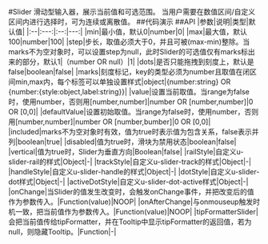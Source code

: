 #Slider
滑动型输入器，展示当前值和可选范围。
当用户需要在数值区间/自定义区间内进行选择时，可为连续或离散值。
##代码演示
##API
|参数|说明|类型|默认值|
|:--|:---:|:--:|---:|
|min|最小值，默认0|number|0|
|max|最大值，默认100|number|100|
|step|步长，取值必须大于0，并且可被(max-min)整除。当marks不为空对象时，可以设置step为null，此时Slider的可选值仅有marks标出来的部分，默认1|（number OR null）|1|
|dots|是否只能拖拽到刻度上，默认是false|boolean|false|
|marks|刻度标记，key的类型必须为number且取值在闭区间min,max内，每个标签可以单独设置样式|object|{number:string} OR {number:{style:object,label:string}}|
|value|设置当前取值。当range为false时，使用number，否则用[number,number]|number OR [number,number]|0 OR [0,0]|
|defaultValue|设置初始取值。当range为false时，使用number，否则用[number,number]|number OR [number,bumber]|0 OR [0,0]|
|included|marks不为空对象时有效，值为true时表示值为包含关系，false表示并列|boolean|true|
|disabled|值为true时，滑块为禁用状态|boolean|false|
|vertical|值为true时，Slider为垂直方向|Boolean|false|
|railStyle|自定义u-slider-rail的样式|Object|-|
|trackStyle|自定义u-slider-track的样式|Object|-|
|handleStyle|自定义u-slider-handle的样式|Object|-|
|dotStyle|自定义u-slider-dot样式|Object|-|
|activeDotStyle|自定义u-slider-dot-active样式|Object|-|
|onChange|当Slider的值发生改变时，会触发onChange事件，并把改变后的值作为参数传入。|Function(value)|NOOP|
|onAfterChange|与onmouseup触发时机一致，把当前值作为参数传入。|Function(value)|NOOP|
|tipFormatterSlider|会把当前值传给tipFormatter，并在Tooltip中显示tipFormatter的返回值，若为null，则隐藏Tooltip。|Function|-|
